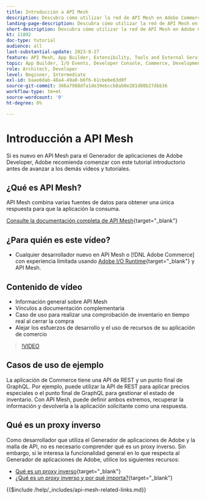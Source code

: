 ```yaml
---
title: Introducción a API Mesh
description: Descubra cómo utilizar la red de API Mesh en Adobe Commerce y  [!DNL Adobe App Builder]. Obtenga información acerca de la instalación de App Builder de Adobe, cómo trabajar con proyectos, crear un proxy inverso de GraphQL y mucho más.
landing-page-description: Descubra cómo utilizar la red de API Mesh en Adobe Commerce y  [!DNL Adobe App Builder]. Obtenga información sobre la instalación de Adobe IO, cómo trabajar con proyectos, crear un proxy inverso de graphql y mucho más.
short-description: Descubra cómo utilizar la red de API Mesh en Adobe Commerce y  [!DNL Adobe App Builder]. Obtenga información sobre la instalación de Adobe IO, cómo trabajar con proyectos, crear un proxy inverso de graphql y mucho más.
kt: 11802
doc-type: tutorial
audience: all
last-substantial-update: 2023-8-27
feature: API Mesh, App Builder, Extensibility, Tools and External Services, Backend Development
topic: App Builder, I/O Events, Developer Console, Commerce, Development, Integrations
role: Architect, Developer
level: Beginner, Intermediate
exl-id: baae6dab-48a4-49a0-b6f6-61cbebe63d0f
source-git-commit: 366a7988dfa1de39ebccb8ab0e281d80b27dbb36
workflow-type: tm+mt
source-wordcount: '0'
ht-degree: 0%

---
```


# Introducción a API Mesh

Si es nuevo en API Mesh para el Generador de aplicaciones de Adobe Developer, Adobe recomienda comenzar con este tutorial introductorio antes de avanzar a los demás vídeos y tutoriales.

## ¿Qué es API Mesh?

API Mesh combina varias fuentes de datos para obtener una única respuesta para que la aplicación la consuma.

[Consulte la documentación completa de API Mesh](https://developer.adobe.com/graphql-mesh-gateway/gateway/overview/){target="_blank"}

## ¿Para quién es este vídeo?

* Cualquier desarrollador nuevo en API Mesh o [!DNL Adobe Commerce] con experiencia limitada usando [Adobe I/O Runtime](https://developer.adobe.com/runtime/docs/guides/overview/){target="_blank"} y API Mesh.

## Contenido de vídeo

* Información general sobre API Mesh
* Vínculos a documentación complementaria
* Caso de uso para realizar una comprobación de inventario en tiempo real al cerrar la compra
* Alejar los esfuerzos de desarrollo y el uso de recursos de su aplicación de comercio

>[!VIDEO](https://video.tv.adobe.com/v/3417534?quality=12&learn=on)

## Casos de uso de ejemplo

La aplicación de Commerce tiene una API de REST y un punto final de GraphQL. Por ejemplo, puede utilizar la API de REST para aplicar precios especiales o el punto final de GraphQL para gestionar el estado de inventario. Con API Mesh, puede definir ambos extremos, recuperar la información y devolverla a la aplicación solicitante como una respuesta.

## Qué es un proxy inverso

Como desarrollador que utiliza el Generador de aplicaciones de Adobe y la malla de API, no es necesario comprender qué es un proxy inverso. Sin embargo, si le interesa la funcionalidad general en lo que respecta al Generador de aplicaciones de Adobe, utilice los siguientes recursos:

* [Qué es un proxy inverso](https://www.imperva.com/learn/performance/reverse-proxy/){target="_blank"}
* [¿Qué es un proxy inverso y por qué importa?](https://blog.hubspot.com/website/reverse-proxy){target="_blank"}

{{$include /help/_includes/api-mesh-related-links.md}}
